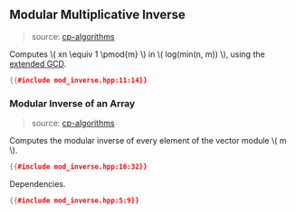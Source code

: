 ## Modular Multiplicative Inverse

> source: [cp-algorithms](https://cp-algorithms.com/algebra/module-inverse.html)

Computes \\( xn \equiv 1 \pmod{m} \\) in \\( log(min(n, m)) \\), using the
[extended GCD](./extended_gcd.md).

```cpp
{{#include mod_inverse.hpp:11:14}}
```

### Modular Inverse of an Array

> source:
> [cp-algorithms](https://cp-algorithms.com/algebra/module-inverse.html#finding-the-modular-inverse-for-array-of-numbers-modulo-m)

Computes the modular inverse of every element of the vector module \\( m \\).

```cpp
{{#include mod_inverse.hpp:16:32}}
```

Dependencies.

```cpp
{{#include mod_inverse.hpp:5:9}}
```
